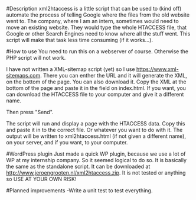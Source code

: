 #Description
xml2htaccess is a little script that can be used to (kind off) automate the process of telling Google where the files from the old website went to.
The company, where I am an intern, sometimes would need to move an existing website. They would type the whole HTACCESS file, that Google or other Search Engines need to know where all the stuff went.
This script will make that task less time consuming (if it works...).

#How to use
You need to run this on a webserver of course. Otherwise the PHP script will not work.

I have not written a XML-sitemap script (yet) so I use https://www.xml-sitemaps.com. 
There you can enther the URL and it will generate the XML, on the bottom of the page. You can also download it. 
Copy the XML at the bottom of the page and paste it in the field on index.html.
If you want, you can download the HTACCESS file to your computer and give it a different name. 

Then press "Send".

The script will run and display a page with the HTACCESS data. Copy this and paste it in to the correct file. Or whatever you want to do with it.
The output will be written to xml2htaccess.html (if not given a different name), on your server, and if you want, to your computer.

#WordPress plugin
Just made a quick WP plugin, because we use a lot of WP at my internship company. So it seemed logical to do so.
It is basically the same as the standalone script. 
It can be downloaded at http://www.jeroengrooten.nl/xml2htaccess.zip.
It is not tested or anything so USE AT YOUR OWN RISK!

#Planned improvements
-Write a unit test to test everything. 

